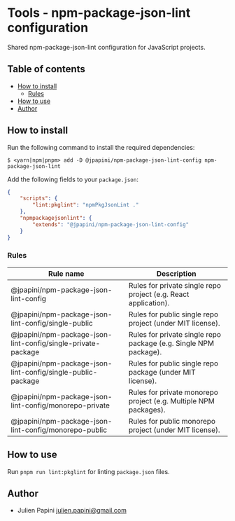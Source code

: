 # Tools - npm-package-json-lint configuration <!-- omit in toc -->

Shared npm-package-json-lint configuration for JavaScript projects.

## Table of contents <!-- omit in toc -->

-   [How to install](#how-to-install)
    -   [Rules](#rules)
-   [How to use](#how-to-use)
-   [Author](#author)

## How to install

Run the following command to install the required dependencies:

```shell
$ <yarn|npm|pnpm> add -D @jpapini/npm-package-json-lint-config npm-package-json-lint
```

Add the following fields to your `package.json`:

```json
{
    "scripts": {
        "lint:pkglint": "npmPkgJsonLint ."
    },
    "npmpackagejsonlint": {
        "extends": "@jpapini/npm-package-json-lint-config"
    }
}
```

### Rules

| Rule name                                                    | Description                                                      |
| ------------------------------------------------------------ | ---------------------------------------------------------------- |
| @jpapini/npm-package-json-lint-config                        | Rules for private single repo project (e.g. React application).  |
| @jpapini/npm-package-json-lint-config/single-public          | Rules for public single repo project (under MIT license).        |
| @jpapini/npm-package-json-lint-config/single-private-package | Rules for private single repo package (e.g. Single NPM package). |
| @jpapini/npm-package-json-lint-config/single-public-package  | Rules for public single repo package (under MIT license).        |
| @jpapini/npm-package-json-lint-config/monorepo-private       | Rules for private monorepo project (e.g. Multiple NPM packages). |
| @jpapini/npm-package-json-lint-config/monorepo-public        | Rules for public monorepo project (under MIT license).           |

## How to use

Run `pnpm run lint:pkglint` for linting `package.json` files.

## Author

-   Julien Papini <julien.papini@gmail.com>
